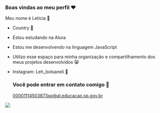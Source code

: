 ### Boas vindas ao meu perfil ❤️

Meu nome é Letícia 🤠 

- Country 🐴
- Estou estudando na Alura
- Estou me desenvolvendo na linguagem JavaScript
- Utilizo esse espaço para minha organização e compartilhamento dos meus projetos desenvolvidos 😸
- Instagram: Leh_bolsaneli 👑

  ### Você pode entrar em contato comigo 📧

  00001114503873sp@al.educacao.sp.gov.br

![](https://media1.tenor.com/m/GOabrbLMl4AAAAAd/plink-cat-plink.gif)
